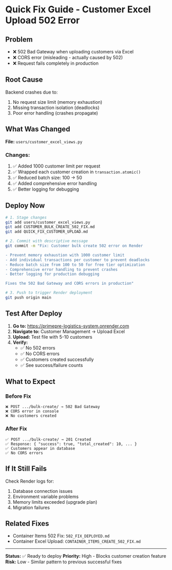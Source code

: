 # Quick Fix Guide - Customer Excel Upload 502 Error

## Problem
- ❌ 502 Bad Gateway when uploading customers via Excel
- ❌ CORS error (misleading - actually caused by 502)
- ❌ Request fails completely in production

## Root Cause
Backend crashes due to:
1. No request size limit (memory exhaustion)
2. Missing transaction isolation (deadlocks)
3. Poor error handling (crashes propagate)

## What Was Changed
**File:** `users/customer_excel_views.py`

### Changes:
1. ✅ Added 1000 customer limit per request
2. ✅ Wrapped each customer creation in `transaction.atomic()`
3. ✅ Reduced batch size: 100 → 50
4. ✅ Added comprehensive error handling
5. ✅ Better logging for debugging

## Deploy Now

```bash
# 1. Stage changes
git add users/customer_excel_views.py
git add CUSTOMER_BULK_CREATE_502_FIX.md
git add QUICK_FIX_CUSTOMER_UPLOAD.md

# 2. Commit with descriptive message
git commit -m "Fix: Customer bulk create 502 error on Render

- Prevent memory exhaustion with 1000 customer limit
- Add individual transactions per customer to prevent deadlocks
- Reduce batch size from 100 to 50 for free tier optimization
- Comprehensive error handling to prevent crashes
- Better logging for production debugging

Fixes the 502 Bad Gateway and CORS errors in production"

# 3. Push to trigger Render deployment
git push origin main
```

## Test After Deploy

1. **Go to:** https://primepre-logistics-system.onrender.com
2. **Navigate to:** Customer Management → Upload Excel
3. **Upload:** Test file with 5-10 customers
4. **Verify:**
   - ✅ No 502 errors
   - ✅ No CORS errors
   - ✅ Customers created successfully
   - ✅ See success/failure counts

## What to Expect

### Before Fix
```
❌ POST .../bulk-create/ → 502 Bad Gateway
❌ CORS error in console
❌ No customers created
```

### After Fix
```
✅ POST .../bulk-create/ → 201 Created
✅ Response: { "success": true, "total_created": 10, ... }
✅ Customers appear in database
✅ No CORS errors
```

## If It Still Fails

Check Render logs for:
1. Database connection issues
2. Environment variable problems
3. Memory limits exceeded (upgrade plan)
4. Migration failures

## Related Fixes
- Container Items 502 Fix: `502_FIX_DEPLOYED.md`
- Container Excel Upload: `CONTAINER_ITEMS_CREATE_502_FIX.md`

---
**Status:** ✅ Ready to deploy
**Priority:** High - Blocks customer creation feature
**Risk:** Low - Similar pattern to previous successful fixes
